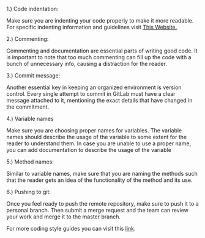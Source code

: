 1.) Code indentation:
    <p>Make sure you are indenting your code properly to make it more readable. For specific indenting information and guidelines visit [This Website.](https://codehs.gitbooks.io/introcs/content/Programming-with-Karel/how-to-indent-your-code.html)</p>

2.) Commenting:
    <p>Commenting and documentation are essential parts of writing good code. It is important to note that too much commenting can fill up the code with a bunch of unnecessary info, causing a distraction for the reader.</p>

3.) Commit message:
    <p>Another essential key in keeping an organized environment is version control. Every single attempt to commit in GitLab must have a clear message attached to it, mentioning the exact details that have changed in the commitment.</p>

4.) Variable names 
    <p>Make sure you are choosing proper names for variables. The variable names should describe the usage of the variable to some extent for the reader to understand them. In case you are unable to use a proper name, you can add documentation to describe the usage of the variable</p>

5.) Method names: 
    <p>Similar to variable names, make sure that you are naming the methods such that the reader gets an idea of the functionality of the method and its use.</p>

6.) Pushing to git:
    <p>Once you feel ready to push the remote repository, make sure to push it to a personal branch. Then submit a merge request and the team can review your work and merge it to the master branch.</p>

For more coding style guides you can visit this [link](https://syllabus.codeyourfuture.io/guides/code-style-guide).
